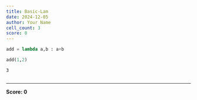 ```yaml
---
title: Basic-Lam
date: 2024-12-05
author: Your Name
cell_count: 3
score: 0
---
```


```python
add = lambda a,b : a+b
```


```python
add(1,2)
```




    3




```python

```


---
**Score: 0**
